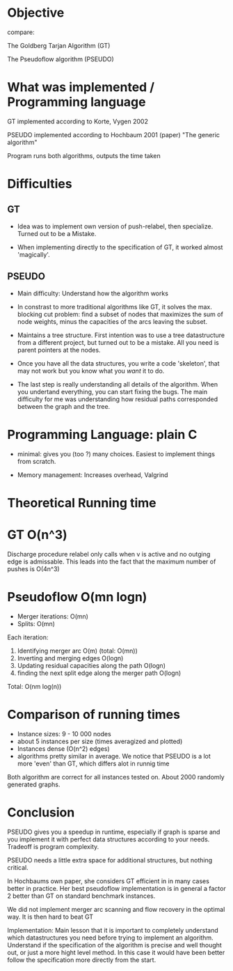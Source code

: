 # Objective

compare:

The Goldberg Tarjan Algorithm (GT)

The Pseudoflow algorithm (PSEUDO)

# What was implemented / Programming language

GT implemented according to Korte, Vygen 2002

PSEUDO implemented according to Hochbaum 2001 (paper)
"The generic algorithm"

Program runs both algorithms, outputs the time taken

# Difficulties

## GT

* Idea was to implement own version of push-relabel, then specialize. Turned out
  to be a Mistake.

* When implementing directly to the specification of GT, it worked almost
  'magically'.

## PSEUDO

* Main difficulty: Understand how the algorithm works

* In constrast to more traditional algorithms like GT, it solves the max.
  blocking cut problem: find a subset of nodes that maximizes the sum of node
  weights, minus the capacities of the arcs leaving the subset.

* Maintains a tree structure. First intention was to use a tree datastructure
  from a different project, but turned out to be a mistake. All you need is 
  parent pointers at the nodes.

* Once you have all the data structures, you write a code 'skeleton', that may
  not work but you know what you _want_ it to do.

* The last step is really understanding all details of the algorithm. When you
  undertand everything, you can start fixing the bugs.
  The main difficulty for me was understanding how residual paths corresponded
  between the graph and the tree.

# Programming Language: plain C

* minimal: gives you (too ?) many choices. Easiest to implement things from
  scratch.

* Memory management: Increases overhead, Valgrind

# Theoretical Running time

# GT O(n^3)

Discharge procedure relabel only calls when v is active and no outging edge is
admissable. This leads into the fact that the maximum number of pushes is
O(4n^3)

# Pseudoflow O(mn logn)

* Merger iterations: O(mn)
* Splits: O(mn)

Each iteration:

1. Identifying merger arc                               O(m) (total: O(mn))
2. Inverting and merging edges                          O(logn)
3. Updating residual capacities along the path          O(logn)
4. finding the next split edge along the merger path    O(logn)

Total: O(nm log(n))

# Comparison of running times

* Instance sizes: 9 - 10 000 nodes
* about 5 instances per size (times averagized and plotted)
* Instances dense (O(n^2) edges)
* algorithms pretty similar in average. We notice that PSEUDO is a lot more
  'even' than GT, which differs alot in runnig time

Both algorithm are correct for all instances tested on. About 2000 randomly
generated graphs.

# Conclusion

PSEUDO gives you a speedup in runtime, especially if graph is sparse and you
implement it with perfect data structures according to your needs.
Tradeoff is program complexity.

PSEUDO needs a little extra space for additional structures, but nothing
critical.

In Hochbaums own paper, she considers GT efficient in in many cases
better in practice. Her best pseudoflow implementation is in general a factor 2
better than GT on standard benchmark instances.

We did not implement merger arc scanning and flow recovery in the optimal way.
It is then hard to beat GT

Implementation: Main lesson that it is important to completely understand which
datastructures you need before trying to implement an algorithm. Understand if
the specification of the algorithm is precise and well thought out, or just a
more hight level method. In this case it would have been better follow the
specification more directly from the start.


